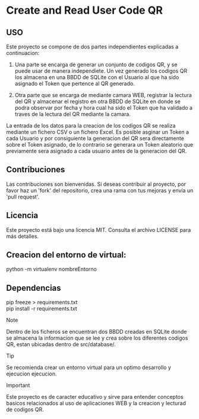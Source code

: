 # Create and Read User Code QR

## USO
Este proyecto se compone de dos partes independientes explicadas a continuacion:

1. Una parte se encarga de generar un conjunto de codigos QR, y se puede usar de manera independiete. Un vez generado los codigos QR los almacena en una BBDD de SQLite con el Usuario al que ha sido asignado el Token que pertence al QR generado.

2. Otra parte que se encarga de mediante camara WEB, registrar la lectura del QR y almacenar el registro en otra BBDD de SQLite en donde se podra observar por fecha y hora cual ha sido el Token que ha validado a traves de la lectura del QR mediante la camara.

La entrada de los datos para la creacion de los codigos QR se realiza mediante un fichero CSV o un fichero Excel. Es posible asginar un Token a cada Usuario y por consiguiente la generacion del QR sera directamente sobre el Token asignado, de lo contrario se generara un Token aleatorio que previamente sera asignado a cada usuario antes de la generacion del QR.

## Contribuciones
Las contribuciones son bienvenidas. Si deseas contribuir al proyecto, por favor haz un 'fork' del repositorio, crea una rama con tus mejoras y envía un 'pull request'.

## Licencia
Este proyecto está bajo una licencia MIT. Consulta el archivo LICENSE para más detalles.

## Creacion del entorno de virtual:
python -m virtualenv nombreEntorno

## Dependencias
pip freeze > requirements.txt  
pip install -r requirements.txt

> [!NOTE]
Dentro de los ficheros se encuentran dos BBDD creadas en SQLite donde se almacena la informacion que se lee y crea sobre los diferentes codigos QR, estan ubicadas dentro de src/database/.

> [!TIP]
Se recomienda crear un entorno virtual para un optimo desarrollo y ejecucion ejecucion.

> [!IMPORTANT]
Este proyecto es de caracter educativo y sirve para entender conceptos basicos relacionados al uso de aplicaciones WEB y la creacion y lecturad de codigos QR.
